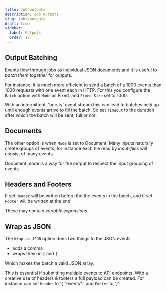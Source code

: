 ```yaml
---
title: Job outputs
description: Job outputs
slug: jobs/outputs
draft: true
sidebar:
  label: Outputs
  order: 12
---
```



## Output Batching 

Events flow through jobs as individual JSON documents and it is useful to _batch them together_ for outputs.

For instance, it is much more efficient to send a batch of a 1000 events than 1000 requests with one event each in HTTP.  For this you configure the `Batch` option with `Mode` as Fixed, and `Fixed Size` set to 1000.

With an intermittent, 'bursty' event stream this can lead to batches held up until enough events arrive to fill the batch.   So set `Timeout` to the duration after which the batch will be sent, full or not.
## Documents

The other option is when `Mode` is set to Document.  Many inputs naturally create groups of events, for instance each file read by _input-files_ will consist of many events.

Document mode is a way for the output to respect the input grouping of events.
## Headers and Footers

If set `Header` will be written before the the events in the batch, and if set `Footer` will be written at the end.

These may contain _variable expansions_.
## Wrap as JSON

The `Wrap as JSON` option does two things to the JSON events

- adds a comma
- wraps them in `[` and `]` 

Which makes the batch a valid JSON array.

This is essential if submitting multiple events to API endpoints. With a creative use of headers & footers a full payload can be created. For instance can set `Header` to '{ "events":' and `Footer` to '}'.

